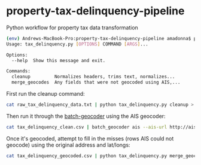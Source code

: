 # property-tax-delinquency-pipeline
Python workflow for property tax data transformation


```bash
(env) Andrews-MacBook-Pro:property-tax-delinquency-pipeline amadonna$ python tax_delinquency.py 
Usage: tax_delinquency.py [OPTIONS] COMMAND [ARGS]...

Options:
  --help  Show this message and exit.

Commands:
  cleanup         Normalizes headers, trims text, normalizes...
  merge_geocodes  Any fields that were not geocoded using AIS,...
```

First run the cleanup command:

```bash
cat raw_tax_delinquency_data.txt | python tax_delinquency.py cleanup > tax_delinquency_clean.csv
```

Then run it through the [batch-geocoder](https://github.com/CityOfPhiladelphia/batch-geocoder) using the AIS geocoder:

```bash
cat tax_delinquency_clean.csv | batch_geocoder ais --ais-url http://ais.example.com --query-fields opa_number --ais-fields lat,lon,street_address,zip_code,zip_4,unit_type,unit_num > tax_delinquency_geocoded.csv
```

Once it's geocoded, attempt to fill in the misses (rows AIS could not geocode) using the original address and lat/longs:

```bash
cat tax_delinquency_geocoded.csv | python tax_delinquency.py merge_geocodes > tax_delinquency.csv
```
